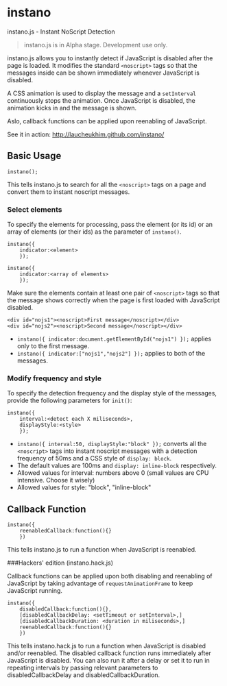 instano
=======

instano.js - Instant NoScript Detection

> instano.js is in Alpha stage. Development use only.

instano.js allows you to instantly detect if JavaScript is disabled after the page is loaded. It modifies the standard `<noscript>` tags so that the messages inside can be shown immediately whenever JavaScript is disabled.

A CSS animation is used to display the message and a `setInterval` continuously stops the animation. Once JavaScript is disabled, the animation kicks in and the message is shown.

Aslo, callback functions can be applied upon reenabling of JavaScript.

See it in action: http://laucheukhim.github.com/instano/

## Basic Usage

    instano();
    
This tells instano.js to search for all the `<noscript>` tags on a page and convert them to instant noscript messages.

### Select elements

To specify the elements for processing, pass the element (or its id) or an array of elements (or their ids) as the parameter of `instano()`. 
    
    instano({
    	indicator:<element>
    	});

	instano({
    	indicator:<array of elements>
    	});



Make sure the elements contain at least one pair of `<noscript>` tags so that the message shows correctly when the page is first loaded with JavaScript disabled.

    <div id="nojs1"><noscript>First message</noscript></div>
    <div id="nojs2"><noscript>Second message</noscript></div>

- `instano({
    	indicator:document.getElementById("nojs1")
    });` applies only to the first message.
- `instano({
    	indicator:["nojs1","nojs2"]
    });` applies to both of the messages.

### Modify frequency and style

To specify the detection frequency and the display style of the messages, provide the following parameters for `init()`:

    instano({
		interval:<detect each X miliseconds>,
		displayStyle:<style>
    	});

- `instano({
		interval:50,
		displayStyle:"block"
    	});` converts all the `<noscript>` tags into instant noscript messages with a detection frequency of 50ms and a CSS style of `display: block`.
- The default values are 100ms and `display: inline-block` respectively.
- Allowed values for interval: numbers above 0 (small values are CPU intensive. Choose it wisely)
- Allowed values for style: "block", "inline-block"

## Callback Function 

    instano({
    	reenabledCallback:function(){}
    	})

This tells instano.js to run a function when JavaScript is reenabled.

###Hackers' edition (instano.hack.js)

Callback functions can be applied upon both disabling and reenabling of JavaScript by taking advantage of `requestAnimationFrame` to keep JavaScript running.

    instano({
        disabledCallback:function(){},
        [disabledCallbackDelay: <setTimeout or setInterval>,]
        [disabledCallbackDuration: <duration in miliseconds>,]
        reenabledCallback:function(){}
        })

This tells instano.hack.js to run a function when JavaScript is disabled and/or reenabled. The disabled callback function runs immediately after JavaScript is disabled. You can also run it after a delay or set it to run in repeating intervals by passing relevant parameters to disabledCallbackDelay and disabledCallbackDuration.
